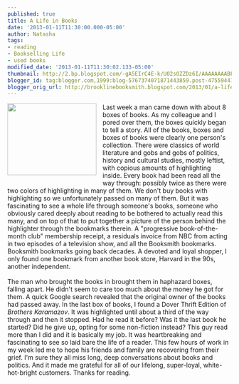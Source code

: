 ```yaml
---
published: true
title: A Life in Books
date: '2013-01-11T11:30:00.000-05:00'
author: Natasha
tags:
- reading
- Bookselling Life
- used books
modified_date: '2013-01-11T11:30:02.133-05:00'
thumbnail: http://2.bp.blogspot.com/-gA5EIrC4E-k/UO2sOZZDz6I/AAAAAAAABFo/xcsedrBJZRg/s72-c/books1.jpg
blogger_id: tag:blogger.com,1999:blog-5767374071871443859.post-4755944776931049126
blogger_orig_url: http://brooklinebooksmith.blogspot.com/2013/01/a-life-in-books.html
---
```


<div class="separator" style="clear: both; text-align: center;"><a href="http://2.bp.blogspot.com/-gA5EIrC4E-k/UO2sOZZDz6I/AAAAAAAABFo/xcsedrBJZRg/s1600/books1.jpg" imageanchor="1" style="clear: left; float: left; margin-bottom: 1em; margin-right: 1em;"><img border="0" height="161" src="http://2.bp.blogspot.com/-gA5EIrC4E-k/UO2sOZZDz6I/AAAAAAAABFo/xcsedrBJZRg/s200/books1.jpg" width="200" /></a></div>Last week a man came down with about 8 boxes of books. As my colleague and I pored over them, the boxes quickly began to tell a story. All of the books, boxes and boxes of books were clearly one person's collection. There were classics of world literature and gobs and gobs of politics, history and cultural studies, mostly leftist, with copious amounts of highlighting inside. Every book had been read all the way through: possibly twice as there were two colors of highlighting in many of them. We don't buy books with highlighting so we unfortunately passed on many of them. But it was fascinating to see a whole life through someone's books, someone who obviously cared deeply about reading to be bothered to actually read this many, and on top of that to put together a picture of the person behind the highlighter through the bookmarks therein. A "progressive book-of-the-month club" membership receipt, a residuals invoice from NBC from acting in two episodes of a television show, and all the Booksmith bookmarks. Booksmith bookmarks going back decades. A devoted and loyal shopper, I only found one bookmark from another book store, Harvard in the 90s, another independent.<br /><br />The man who brought the books in brought them in haphazard boxes, falling apart. He didn't seem to care too much about the money he got for them. A quick&nbsp;Google&nbsp;search revealed that the original owner of the books had passed away. In the last box of books, I found a Dover Thrift Edition of <i>Brothers Karamazov</i>. It was highlighted until about a third of the way through and then it stopped. Had he read it before? Was it the last book he started? Did he give up, opting for some non-fiction instead? This guy read more than I did and it is basically my job. It was heartbreaking and fascinating to see so laid bare the life of a reader. This few hours of work in my week led me to hope his friends and family are recovering from their grief. I'm sure they all miss long, deep conversations about books and politics. And it made me grateful for all of our lifelong, super-loyal, white-hot-bright customers. Thanks for reading.